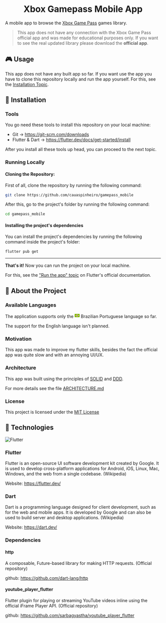 <!-- Headers -->

<div style="text-align:center" >
<h1 style="text-align:center">Xbox Gamepass Mobile App</h1>
</div>

<!-- Badges -->

<!-- Description -->

A mobile app to browse the [Xbox Game Pass](https://www.xbox.com/en-us/xbox-game-pass) games library.

> This app does not have any connection with the Xbox Game Pass official app and was made for educational purposes only. If you want to see the real updated library please download the **official app**.

<!-- Prints / Outputs -->

<!-- Usage -->

## :video_game: Usage

This app does not have any built app so far. If you want use the app you have to clone this repository locally and run the app yourself. For this, see the [Installation Topic](#construction_worker-installation).

<!-- Installation -->

## :construction_worker: Installation

### Tools

You go need these tools to install this repository on your local machine:

- Git -> https://git-scm.com/downloads
- Flutter & Dart -> https://flutter.dev/docs/get-started/install

After you install all these tools up head, you can proceed to the next topic.

### Running Locally

#### Cloning the Repository:

First of all, clone the repository by running the following command:

```bash
git clone https://github.com/cauaspinheiro/gamepass_mobile
```

After this, go to the project's folder by running the following command:

```bash
cd gamepass_mobile
```

#### Installing the project's dependencies

You can install the project's dependencies by running the following command inside the project's folder:

```bash
flutter pub get
```

---

**That's it!** Now you can run the project on your local machine.

For this, see the ["Run the app" topic](https://flutter.dev/docs/get-started/test-drive?tab=terminal) on Flutter's official documentation.

<!-- About the Project -->

## :page_facing_up: About the Project

### Available Languages

The application supports only the ![BR](/.github/BR.png) Brazilian Portuguese language so far.

The support for the English language isn't planned.

### Motivation

This app was made to improve my flutter skills, besides the fact the official app was quite slow and with an annoying UI/UX.

### Architecture

This app was built using the principles of [SOLID](https://en.wikipedia.org/wiki/SOLID) and [DDD](https://en.wikipedia.org/wiki/Domain-driven_design).

For more details see the file [ARCHITECTURE.md](ARCHITECTURE.md)

### License

This project is licensed under the [MIT License](LICENSE)

## :test_tube: Technologies

![Flutter](https://buttercms.com/static/images/tech_banners/Flutter.2d1998a6f272.png)

### Flutter

Flutter is an open-source UI software development kit created by Google. It is used to develop cross-platform applications for Android, iOS, Linux, Mac, Windows, and the web from a single codebase. (Wikipedia)

Website: https://flutter.dev/

### Dart

Dart is a programming language designed for client development, such as for the web and mobile apps. It is developed by Google and can also be used to build server and desktop applications. (Wikipedia)

Website: https://dart.dev/

### Dependencies

#### http

A composable, Future-based library for making HTTP requests. (Official repository)

github: https://github.com/dart-lang/http

#### youtube_player_flutter

Flutter plugin for playing or streaming YouTube videos inline using the official iFrame Player API. (Official repository)

github: https://github.com/sarbagyastha/youtube_player_flutter

<!-- Roadmap -->

<!-- Useful Links -->
